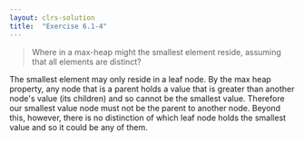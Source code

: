 ```yaml
---
layout: clrs-solution
title:  "Exercise 6.1-4"
---
```

>Where in a max-heap might the smallest element reside, assuming that all elements are distinct?

The smallest element may only reside in a leaf node. By the max heap property, any node that is a parent holds a value that is greater than another node's value (its children) and so cannot be the smallest value. Therefore our smallest value node must not be the parent to another node. Beyond this, however, there is no distinction of which leaf node holds the smallest value and so it could be any of them.